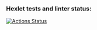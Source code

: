 ### Hexlet tests and linter status:
[![Actions Status](https://github.com/wpk02/layout-designer-project-58/workflows/hexlet-check/badge.svg)](https://github.com/wpk02/layout-designer-project-58/actions)